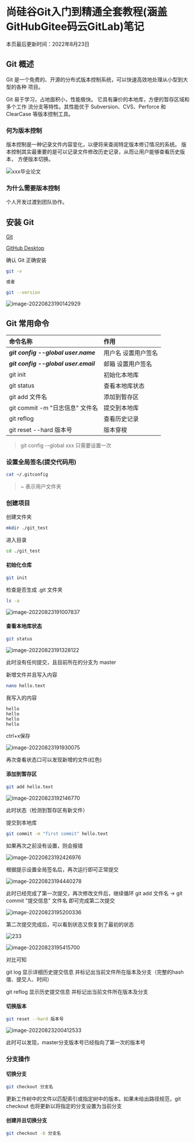 # 尚硅谷Git入门到精通全套教程(涵盖GitHubGitee码云GitLab)笔记

本页最后更新时间：2022年8月23日

## Git 概述

Git 是一个免费的、开源的分布式版本控制系统，可以快速高效地处理从小型到大型的各种
项目。

Git 易于学习，占地面积小，性能极快。 它具有廉价的本地库，方便的暂存区域和多个工作
流分支等特性。其性能优于 Subversion、CVS、Perforce 和 ClearCase 等版本控制工具。

### 何为版本控制

版本控制是一种记录文件内容变化，以便将来查阅特定版本修订情况的系统。
版本控制其实最重要的是可以记录文件修改历史记录，从而让用户能够查看历史版本，
方便版本切换。

![xxx毕业论文](assets/Git_1.png)

### 为什么需要版本控制

个人开发过渡到团队协作。

## 安装 Git

[Git](https://git-scm.com/downloads)

[GitHub Desktop](https://desktop.github.com/)

确认 Git 正确安装

```bash
git -v

或者

git --version
```

![image-20220823190142929](./assets/git%20-v.png)

## Git 常用命令

|命令名称|作用|
|:---|:---|
|***git config --global user.name*** |用户名 设置用户签名|
|***git config --global user.email*** |邮箱 设置用户签名|
|git init |初始化本地库|
|git status |查看本地库状态|
|git add 文件名 |添加到暂存区|
|git commit -m "日志信息" 文件名 |提交到本地库|
|git reflog |查看历史记录|
|git reset --hard 版本号 |版本穿梭|

> git config --global xxx 只需要设置一次

### 设置全局签名(提交代码用)

```bash
cat ~/.gitconfig
```

> ~ 表示用户文件夹

### 创建项目

创建文件夹

```bash
mkdir ./git_test
```

进入目录

```bash
cd ./git_test
```

#### 初始化仓库

```bash
git init
```

检查是否生成 .git 文件夹

```bash
ls -a
```

![image-20220823191007837](assets/image-20220823191007837.png)

#### 查看本地库状态

```bash
git status
```

![image-20220823191328122](assets/image-20220823191328122.png)

此时没有任何提交，且目前所在的分支为 master

新增文件并且写入内容

```bash
nano hello.text
```

我写入的内容

```text
hello 
hello
hello
hello
```

ctrl+x保存

![image-20220823191930075](assets/image-20220823191930075.png)

再次查看状态口可以发现新增的文件(红色)

#### 添加到暂存区

```bash
git add hello.text
```

![image-20220823192146770](assets/image-20220823192146770.png)

此时状态（检测到暂存区有新文件）

提交到本地库

```bash
git commit -m "first commit" hello.text
```

如果再次之前没有设置，则会报错

![image-20220823192426976](assets/image-20220823192426976.png)

根据提示设置全局签名后，再次运行即可正常提交

![image-20220823194440278](assets/image-20220823194440278.png)

此时已经完成了第一次提交，再次修改文件后，继续循环 git add 文件名 -> git commit "提交信息" 文件名 即可完成第二次提交

![image-20220823195200336](assets/image-20220823195200336.png)

第二次提交完成后，可以看到状态又恢复到了最初的状态

![233](assets/image-20220823195331982.png)

![image-20220823195415700](assets/image-20220823195415700.png)

对比可知

git log        显示详细历史提交信息 并标记出当前文件所在版本及分支（完整的hash值、提交人、时间）

git reflog    显示历史提交信息 并标记出当前文件所在版本及分支

#### 切换版本

```bash
git reset --hard 版本号
```

![image-20220823200412533](assets/image-20220823200412533.png)

此时可以发现，master分支版本号已经指向了第一次的版本号

### 分支操作

#### 切换分支

```bash
git checkout 分支名
```



更新工作树中的文件以匹配索引或指定树中的版本。如果未给出路径规范，git checkout 也将更新以将指定的分支设置为当前分支

#### 创建并且切换分支

```bash
git checkout -b 分支名
```


